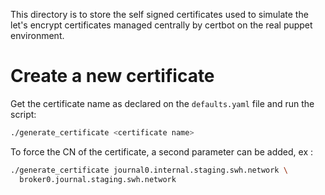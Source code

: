 This directory is to store the self signed certificates used to simulate the let's
encrypt certificates managed centrally by certbot on the real puppet environment.

# Create a new certificate

Get the certificate name as declared on the ``defaults.yaml`` file and run the script:

```bash
./generate_certificate <certificate name>
```

To force the CN of the certificate, a second parameter can be added, ex :

```bash
./generate_certificate journal0.internal.staging.swh.network \
  broker0.journal.staging.swh.network
```
